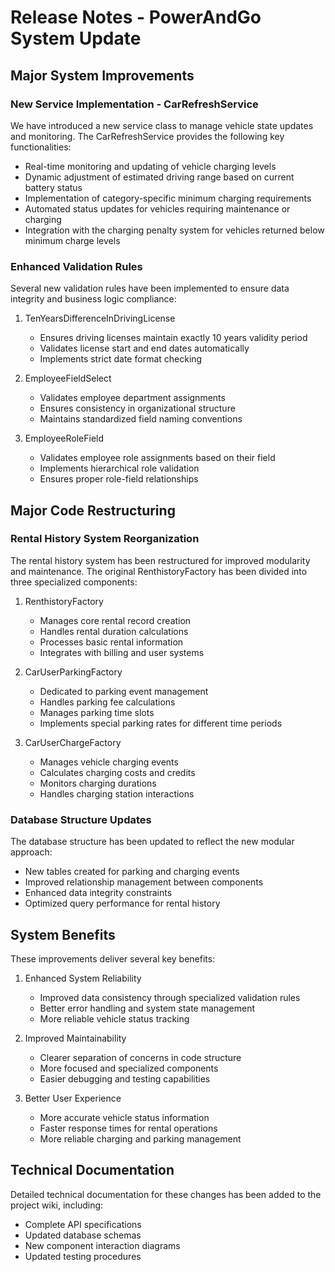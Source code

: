 # Release Notes - PowerAndGo System Update

## Major System Improvements

### New Service Implementation - CarRefreshService

We have introduced a new service class to manage vehicle state updates and monitoring. The CarRefreshService provides the following key functionalities:

- Real-time monitoring and updating of vehicle charging levels
- Dynamic adjustment of estimated driving range based on current battery status
- Implementation of category-specific minimum charging requirements
- Automated status updates for vehicles requiring maintenance or charging
- Integration with the charging penalty system for vehicles returned below minimum charge levels

### Enhanced Validation Rules

Several new validation rules have been implemented to ensure data integrity and business logic compliance:

1. TenYearsDifferenceInDrivingLicense
   - Ensures driving licenses maintain exactly 10 years validity period
   - Validates license start and end dates automatically
   - Implements strict date format checking

2. EmployeeFieldSelect
   - Validates employee department assignments
   - Ensures consistency in organizational structure
   - Maintains standardized field naming conventions

3. EmployeeRoleField
   - Validates employee role assignments based on their field
   - Implements hierarchical role validation
   - Ensures proper role-field relationships

## Major Code Restructuring

### Rental History System Reorganization

The rental history system has been restructured for improved modularity and maintenance. The original RenthistoryFactory has been divided into three specialized components:

1. RenthistoryFactory
   - Manages core rental record creation
   - Handles rental duration calculations
   - Processes basic rental information
   - Integrates with billing and user systems

2. CarUserParkingFactory
   - Dedicated to parking event management
   - Handles parking fee calculations
   - Manages parking time slots
   - Implements special parking rates for different time periods

3. CarUserChargeFactory
   - Manages vehicle charging events
   - Calculates charging costs and credits
   - Monitors charging durations
   - Handles charging station interactions

### Database Structure Updates

The database structure has been updated to reflect the new modular approach:
- New tables created for parking and charging events
- Improved relationship management between components
- Enhanced data integrity constraints
- Optimized query performance for rental history

## System Benefits

These improvements deliver several key benefits:

1. Enhanced System Reliability
   - Improved data consistency through specialized validation rules
   - Better error handling and system state management
   - More reliable vehicle status tracking

2. Improved Maintainability
   - Clearer separation of concerns in code structure
   - More focused and specialized components
   - Easier debugging and testing capabilities

3. Better User Experience
   - More accurate vehicle status information
   - Faster response times for rental operations
   - More reliable charging and parking management

## Technical Documentation

Detailed technical documentation for these changes has been added to the project wiki, including:
- Complete API specifications
- Updated database schemas
- New component interaction diagrams
- Updated testing procedures
